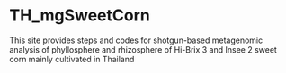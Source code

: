 # TH_mgSweetCorn
This site provides steps and codes for shotgun-based metagenomic analysis of phyllosphere and rhizosphere of Hi-Brix 3 and Insee 2 sweet corn mainly cultivated in Thailand
